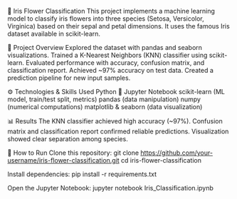 🌸 Iris Flower Classification
This project implements a machine learning model to classify iris flowers into three species (Setosa, Versicolor, Virginica) based on their sepal and petal dimensions. It uses the famous Iris dataset available in scikit-learn.

📌 Project Overview
Explored the dataset with pandas and seaborn visualizations.
Trained a K-Nearest Neighbors (KNN) classifier using scikit-learn.
Evaluated performance with accuracy, confusion matrix, and classification report.
Achieved ~97% accuracy on test data.
Created a prediction pipeline for new input samples.

⚙️ Technologies & Skills Used
Python 🐍
Jupyter Notebook
scikit-learn (ML model, train/test split, metrics)
pandas (data manipulation)
numpy (numerical computations)
matplotlib & seaborn (data visualization)

📊 Results
The KNN classifier achieved high accuracy (~97%).
Confusion matrix and classification report confirmed reliable predictions.
Visualization showed clear separation among species.

🚀 How to Run
Clone this repository:
git clone https://github.com/your-username/iris-flower-classification.git
cd iris-flower-classification

Install dependencies:
pip install -r requirements.txt

Open the Jupyter Notebook:
jupyter notebook Iris_Classification.ipynb
